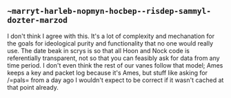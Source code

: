 ## `~marryt-harleb-nopmyn-hocbep--risdep-sammyl-dozter-marzod`
I don't think I agree with this. It's a lot of complexity and mechanation for the goals for ideological purity and functionality that no one would really use. The date beak in scrys is so that all Hoon and Nock code is referentially transparent, not so that you can feasibly ask for data from any time period. I don't even think the rest of our vanes follow that model; Ames keeps a key and packet log because it's Ames, but stuff like asking for /=pals= from a day ago I wouldn't expect to be correct if it wasn't cached at that point already.